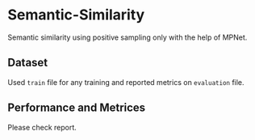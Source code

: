 # Semantic-Similarity
Semantic similarity using positive sampling only with the help of MPNet.

## Dataset
Used `train` file for any training and reported metrics on `evaluation` file.

## Performance and Metrices
Please check report.
